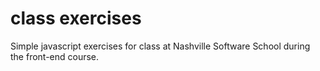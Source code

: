 # class exercises

Simple javascript exercises for class at Nashville Software School
during the front-end course.
